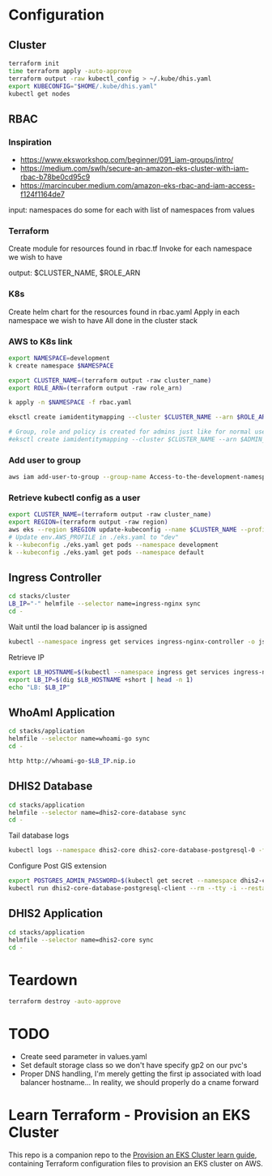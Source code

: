 # Configuration
## Cluster
```bash
terraform init
time terraform apply -auto-approve
terraform output -raw kubectl_config > ~/.kube/dhis.yaml
export KUBECONFIG="$HOME/.kube/dhis.yaml"
kubectl get nodes
```

## RBAC
### Inspiration
* https://www.eksworkshop.com/beginner/091_iam-groups/intro/
* https://medium.com/swlh/secure-an-amazon-eks-cluster-with-iam-rbac-b78be0cd95c9
* https://marcincuber.medium.com/amazon-eks-rbac-and-iam-access-f124f1164de7

input: namespaces
do some for each with list of namespaces from values

### Terraform
Create module for resources found in rbac.tf
Invoke for each namespace we wish to have

output: $CLUSTER_NAME, $ROLE_ARN

### K8s
Create helm chart for the resources found in rbac.yaml
Apply in each namespace we wish to have
All done in the cluster stack

### AWS to K8s link
```bash
export NAMESPACE=development
k create namespace $NAMESPACE

export CLUSTER_NAME=(terraform output -raw cluster_name)
export ROLE_ARN=(terraform output -raw role_arn)

k apply -n $NAMESPACE -f rbac.yaml

eksctl create iamidentitymapping --cluster $CLUSTER_NAME --arn $ROLE_ARN --username dev-user

# Group, role and policy is created for admins just like for normal users but the admin role is associated with the group system:masters
#eksctl create iamidentitymapping --cluster $CLUSTER_NAME --arn $ADMIN_ROLE_ARN --username admin --group system:masters
```

### Add user to group
```bash
aws iam add-user-to-group --group-name Access-to-the-development-namespace --user-name rbac
```

### Retrieve kubectl config as a user
```bash
export CLUSTER_NAME=(terraform output -raw cluster_name)
export REGION=(terraform output -raw region)
aws eks --region $REGION update-kubeconfig --name $CLUSTER_NAME --profile dhis-rbac --kubeconfig ./eks.yaml
# Update env.AWS_PROFILE in ./eks.yaml to "dev"
k --kubeconfig ./eks.yaml get pods --namespace development
k --kubeconfig ./eks.yaml get pods --namespace default
```

## Ingress Controller
```bash
cd stacks/cluster
LB_IP="-" helmfile --selector name=ingress-nginx sync
cd -
```

Wait until the load balancer ip is assigned
```bash
kubectl --namespace ingress get services ingress-nginx-controller -o jsonpath="{.status.loadBalancer.ingress[0].hostname}"
```

Retrieve IP
```bash
export LB_HOSTNAME=$(kubectl --namespace ingress get services ingress-nginx-controller -o jsonpath="{.status.loadBalancer.ingress[0].hostname}")
export LB_IP=$(dig $LB_HOSTNAME +short | head -n 1)
echo "LB: $LB_IP"
```

## WhoAmI Application
```bash
cd stacks/application
helmfile --selector name=whoami-go sync
cd -

http http://whoami-go-$LB_IP.nip.io
```

## DHIS2 Database
```bash
cd stacks/application
helmfile --selector name=dhis2-core-database sync
cd -
```

Tail database logs
```bash
kubectl logs --namespace dhis2-core dhis2-core-database-postgresql-0 -f
```

Configure Post GIS extension
```bash
export POSTGRES_ADMIN_PASSWORD=$(kubectl get secret --namespace dhis2-core dhis2-core-database-postgresql -o jsonpath="{.data.postgresql-postgres-password}" | base64 --decode)
kubectl run dhis2-core-database-postgresql-client --rm --tty -i --restart='Never' --namespace dhis2-core --image docker.io/bitnami/postgresql:10 --env="PGPASSWORD=$POSTGRES_ADMIN_PASSWORD" --command -- /bin/sh -c 'echo "create extension postgis; \dx;" | psql --host dhis2-core-database-postgresql -U postgres -d dhis2 -p 5432'
```

## DHIS2 Application
```bash
cd stacks/application
helmfile --selector name=dhis2-core sync
cd -
```

# Teardown
```bash
terraform destroy -auto-approve
```

# TODO
* Create seed parameter in values.yaml
* Set default storage class so we don't have specify gp2 on our pvc's
* Proper DNS handling, I'm merely getting the first ip associated with load balancer hostname... In reality, we should properly do a cname forward

# Learn Terraform - Provision an EKS Cluster

This repo is a companion repo to the [Provision an EKS Cluster learn guide](https://learn.hashicorp.com/terraform/kubernetes/provision-eks-cluster), containing
Terraform configuration files to provision an EKS cluster on AWS.
